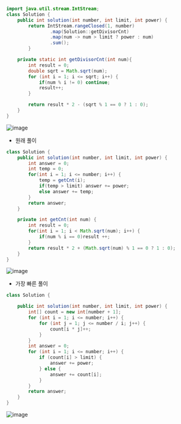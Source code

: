 ```java
import java.util.stream.IntStream;
class Solution {
    public int solution(int number, int limit, int power) {
        return IntStream.rangeClosed(1, number)
                .map(Solution::getDivisorCnt)
                .map(num -> num > limit ? power : num)
                .sum();
        }

    private static int getDivisorCnt(int num){
        int result = 0;
        double sqrt = Math.sqrt(num);
        for (int i = 1; i <= sqrt; i++) {
            if(num % i != 0) continue;
            result++;
        }

        return result * 2 - (sqrt % 1 == 0 ? 1 : 0);
    }
}
```
![image](https://github.com/alswo1212/CNF_codingTest_sturdy/assets/92290312/5cca8f65-8090-4689-a2f3-7a22eb6eb922)

+ 원래 풀이
```java
class Solution {
    public int solution(int number, int limit, int power) {
        int answer = 0;
        int temp = 0;
        for(int i = 1; i <= number; i++) {
            temp = getCnt(i);
            if(temp > limit) answer += power;
            else answer += temp;
        }
        return answer;
    }

    private int getCnt(int num) {
        int result = 0;
        for(int i = 1; i < Math.sqrt(num); i++) {
            if(num % i == 0)result ++;
        }
        return result * 2 + (Math.sqrt(num) % 1 == 0 ? 1 : 0); 
    }
}
```
![image](https://github.com/alswo1212/CNF_codingTest_sturdy/assets/92290312/62af3a26-ecda-4b69-9e79-33b9f540bfa4)

+ 가장 빠른 풀이
```java
class Solution {

    public int solution(int number, int limit, int power) {
        int[] count = new int[number + 1];    
        for (int i = 1; i <= number; i++) {
            for (int j = 1; j <= number / i; j++) {
                count[i * j]++;
            }
        }
        int answer = 0;
        for (int i = 1; i <= number; i++) {
            if (count[i] > limit) {
                answer += power;
            } else {
                answer += count[i];
            }
        }
        return answer;
    }
}
```
![image](https://github.com/alswo1212/CNF_codingTest_sturdy/assets/92290312/43dae974-1594-4b98-9a9a-5689eb452668)
